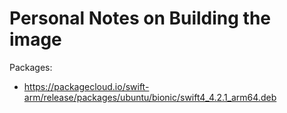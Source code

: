 # Personal Notes on Building the image


Packages:

- https://packagecloud.io/swift-arm/release/packages/ubuntu/bionic/swift4_4.2.1_arm64.deb
